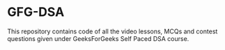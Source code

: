 # GFG-DSA
This repository contains code of all the video lessons, MCQs and contest questions given under GeeksForGeeks Self Paced DSA course.
